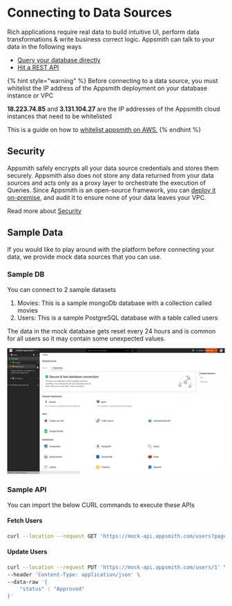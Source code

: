 # Connecting to Data Sources

Rich applications require real data to build intuitive UI, perform data transformations & write business correct logic. Appsmith can talk to your data in the following ways

* [Query your database directly](connecting-to-databases.md)
* [Hit a REST API](authentication/)

{% hint style="warning" %}
Before connecting to a data source, you must whitelist the IP address of the Appsmith deployment on your database instance or VPC

**18.223.74.85** and **3.131.104.27** are the IP addresses of the Appsmith cloud instances that need to be whitelisted

This is a guide on how to [whitelist appsmith on AWS.](../../how-to-guides/aws-whitelist.md)
{% endhint %}

## Security

Appsmith safely encrypts all your data source credentials and stores them securely. Appsmith also does not store any data returned from your data sources and acts only as a proxy layer to orchestrate the execution of Queries. Since Appsmith is an open-source framework, you can [deploy it on-premise](../../setup/), and audit it to ensure none of your data leaves your VPC.&#x20;

Read more about [Security](../../security.md)

## Sample Data

If you would like to play around with the platform before connecting your data, we provide mock data sources that you can use.

### Sample DB

You can connect to 2 sample datasets

1. Movies: This is a sample mongoDb database with a collection called movies
2. Users: This is a sample PostgreSQL database with a table called users

The data in the mock database gets reset every 24 hours and is common for all users so it may contain some unexpected values.

![](<../../.gitbook/assets/add-mock-db (3).gif>)

### Sample API

You can import the below CURL commands to execute these APIs

#### Fetch Users

```bash
curl --location --request GET 'https://mock-api.appsmith.com/users?page=1'
```

#### Update Users

```bash
curl --location --request PUT 'https://mock-api.appsmith.com/users/1' \
--header 'Content-Type: application/json' \
--data-raw '{
    "status" : "Approved"
}'
```
